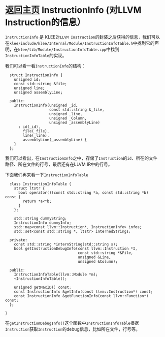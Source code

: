 [返回主页](../README.md)
InstructionInfo (对LLVM Instruction的信息）
=========================
`InstructionInfo` 是 KLEE对`LLVM Instruction`的封装之后获得的信息，我们可以在`klee/include/klee/Internal/Module/InstructionInfoTable.h`中找到它的声明，在`klee/lib/Module/InstructionInfoTable.cpp`中找到`InstructionInfoTable`的实现。

我们可以看一看`InstructionInfo`的结构：
```
  struct InstructionInfo {
    unsigned id;
    const std::string &file;
    unsigned line;
    unsigned assemblyLine;

  public:
    InstructionInfo(unsigned _id,
                    const std::string &_file,
                    unsigned _line,
					unsigned _Column,
                    unsigned _assemblyLine)
      : id(_id), 
        file(_file),
        line(_line),
        assemblyLine(_assemblyLine) {
    }
  };
```
我们可以看出，在`InstructionInfo`之中，存储了`Instruction`的`id`、所在的文件路径、所在文件的行号，最后还有在LLVM IR中的行号。

下面我们再来看一下`InstructionInfoTable`
```
  class InstructionInfoTable {
    struct ltstr { 
      bool operator()(const std::string *a, const std::string *b) const {
        return *a<*b;
      }
    };

    std::string dummyString;
    InstructionInfo dummyInfo;
    std::map<const llvm::Instruction*, InstructionInfo> infos;
    std::set<const std::string *, ltstr> internedStrings;

  private:
    const std::string *internString(std::string s);
    bool getInstructionDebugInfo(const llvm::Instruction *I,
                                 const std::string *&File,
								 unsigned &Line,
								 unsigned &Column);

  public:
    InstructionInfoTable(llvm::Module *m);
    ~InstructionInfoTable();

    unsigned getMaxID() const;
    const InstructionInfo &getInfo(const llvm::Instruction*) const;
    const InstructionInfo &getFunctionInfo(const llvm::Function*) const;
  };

}
```
在`getInstructionDebugInfo()`这个函数中`InstructionInfoTable`根据`Instruction`获取`Instruction`的debug信息，比如所在文件，行号等。